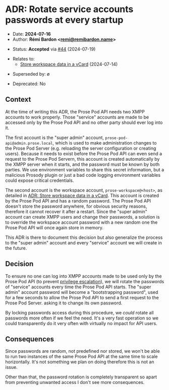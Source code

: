 # ADR: Rotate service accounts passwords at every startup

- Date: **2024-07-16**
- Author: **Rémi Bardon <[remi@remibardon.name](mailto:remi@remibardon.name)>**
<!-- Proposed|Accepted|Rejected, with date and channel if applicable -->
- Status: **Accepted** via [#44](https://github.com/prose-im/prose-pod-api/pull/44) (2024-07-19)
<!-- "ø" or a nested unordered list linking to other ADRs and their date -->
- Relates to:
  - [Store workspace data in a vCard](./2024-07-14-a-store-workspace-data-in-xmpp-vcard.md) (2024-07-14)
<!-- "ø" or a nested unordered list linking to other ADRs and their date -->
- Superseded by: ø
<!-- "No" or "Yes" with the deprecation date -->
- Deprecated: No

## Context

<!--
This section describes the forces at play, including technological, political,
social, and project local. These forces are probably in tension, and should be
called out as such. The language in this section is value-neutral. It is simply
describing facts.
-->

At the time of writing this ADR, the Prose Pod API needs two XMPP accounts to work properly. Those "service" accounts are made to be accessed only by the Prose Pod API and no other party should ever log into it.

The first account is the "super admin" account, `prose-pod-api@admin.prose.local`, which is used to make administration changes to the Prose Pod Server (e.g. reloading the server configuration or creating users). Because it needs to exist before the Prose Pod API can even send a request to the Prose Pod Servern, this account is created automatically by the XMPP server when it starts, and the password must be known by both parties. We use environment variables to share this secret information, but a malicious Prosody plugin or just a bad code logging environment variables could expose critical credentials.

The second account is the workspace account, `prose-workspace@<host>`, as detailed in [ADR: Store workspace data in a vCard](./2024-07-14-a-store-workspace-data-in-xmpp-vcard.md). This account is created by the Prose Pod API and has a random password. The Prose Pod API doesn't store the password anywhere, for obvious security reasons, therefore it cannot recover it after a restart. Since the "super admin" account can create XMPP users and change their passwords, a solution is to override the workspace account password with a new random one the Prose Pod API will once again store in memory.

This ADR is there to document this decision but also generalize the process to the "super admin" account and every "service" account we will create in the future.

## Decision

<!--
This section describes our response to these forces. It is stated in full
sentences, with active voice. "We will …"
-->

To ensure no one can log into XMPP accounts made to be used only by the Prose Pod API (to prevent [privilege escalation]), we will rotate the passwords of "service" accounts every time the Prose Pod API starts. The "super admin" account password will become a "bootstrapping password", used for a few seconds to allow the Prose Pod API to send a first request to the Prose Pod Server. asking it to change its own password.

By locking passwords access during this procedure, we *could* rotate all passwords more often if we feel the need. It's a very fast operation so we could transparently do it very often with virtually no impact for API users.

## Consequences

<!--
This section describes the resulting context, after applying the decision.
All consequences should be listed here, not just the "positive" ones.
A particular decision may have positive, negative, and neutral consequences,
but all of them affect the team and project in the future.
-->

Since passwords are random, not predefined nor stored, we won't be able to run two instances of the same Prose Pod API at the same time to scale horizontally. It's not something we plan on doing therefore this is not an issue.

Other than that, the password rotation is completely transparent so apart from preventing unwanted access I don't see more consequences.

[privilege escalation]: https://en.wikipedia.org/wiki/Privilege_escalation "Privilege escalation | Wikipedia"

